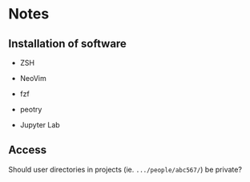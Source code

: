 # Notes

## Installation of software

- ZSH
- NeoVim
- fzf
- peotry

- Jupyter Lab

## Access

Should user directories in projects (ie. `.../people/abc567/`) be private?
